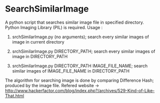 # SearchSimilarImage
A python script that searches similar image file in specified directory.
Python Imaging Library (PIL) is required.
Usage :
  1. srchSimilarImage.py (no arguments);
    search every similar images of image in current directory
  
  2. srchSimilarImage.py DIRECTORY_PATH;
    search every similar images of image in DIRECTORY_PATH
    
  3. srchSimilarImage.py DIRECTORY_PATH IMAGE_FILE_NAME;
    search similar images of IMAGE_FILE_NAME in DIRECTORY_PATH
    
The algorithm for searching image is done by comparing Difference Hash; produced by the image file.
Refered website -> http://www.hackerfactor.com/blog/index.php?/archives/529-Kind-of-Like-That.html
